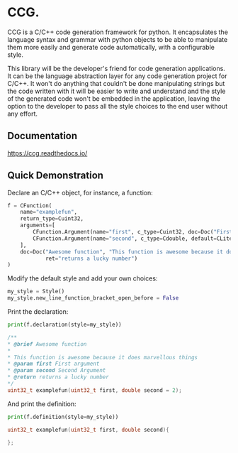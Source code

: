 # CCG. 

CCG is a C/C++ code generation framework for python. It encapsulates the language syntax and grammar with python objects to be able to manipulate them more easily and generate code automatically, with a configurable style.

This library will be the developer's friend for code generation applications. It can be the language abstraction layer for any code generation project for C/C++. It won't do anything that couldn't be done manipulating strings but the code written with it will be easier to write and understand and the style of the generated code won't be embedded in the application, leaving the option to the developer to pass all the style choices to the end user without any effort.

## Documentation
https://ccg.readthedocs.io/

## Quick Demonstration
Declare an C/C++ object, for instance, a function:

```python
f = CFunction(
    name="examplefun",
    return_type=Cuint32,
    arguments=[
        CFunction.Argument(name="first", c_type=Cuint32, doc=Doc("First argument")),
        CFunction.Argument(name="second", c_type=Cdouble, default=CLiteral(2), doc=Doc("Second Argument"))
    ],
    doc=Doc("Awesome function", "This function is awesome because it does marvellous things",
            ret="returns a lucky number")
)
```

Modify the default style and add your own choices:
```python
my_style = Style()
my_style.new_line_function_bracket_open_before = False
```

Print the declaration:
```python
print(f.declaration(style=my_style))
```

```C
/**
* @brief Awesome function
*
* This function is awesome because it does marvellous things
* @param first First argument
* @param second Second Argument
* @return returns a lucky number
*/
uint32_t examplefun(uint32_t first, double second = 2);
```

And print the definition:
```python
print(f.definition(style=my_style))
```

```C
uint32_t examplefun(uint32_t first, double second){

};
```
